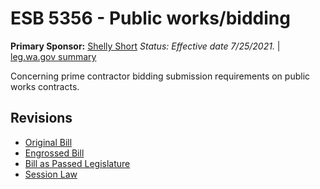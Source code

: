 # ESB 5356 - Public works/bidding
**Primary Sponsor:** [Shelly Short](/person/leg/shelly.short.md)
*Status: Effective date 7/25/2021.* | [leg.wa.gov summary](https://app.leg.wa.gov/billsummary?BillNumber=5356&Year=2021)

Concerning prime contractor bidding submission requirements on public works contracts.

## Revisions
* [Original Bill](1/)
* [Engrossed Bill](1/)
* [Bill as Passed Legislature](1/)
* [Session Law](1/)